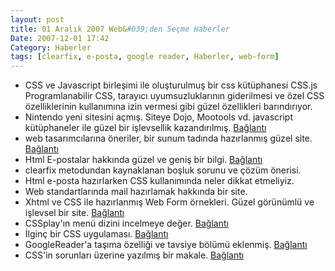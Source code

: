 ```yaml
---
layout: post
title: 01 Aralık 2007 Web&#039;den Seçme Haberler
Date: 2007-12-01 17:42
Category: Haberler
tags: [clearfix, e-posta, google reader, Haberler, web-form]
---
```


-   CSS ve Javascript birleşimi ile oluşturulmuş bir css kütüphanesi
    CSS.js Programlanabilir CSS, tarayıcı uyumsuzluklarının giderilmesi
    ve özel CSS özelliklerinin kullanımına izin vermesi gibi güzel
    özellikleri barındırıyor.
-   Nintendo yeni sitesini açmış. Siteye Dojo, Mootools vd. javascript
    kütüphaneler ile güzel bir işlevsellik kazandırılmış. [Bağlantı][1]
-   web tasarımcılarına öneriler, bir sunum tadında hazırlanmış güzel
    site. [Bağlantı][2]
-   Html E-postalar hakkında güzel ve geniş bir bilgi. [Bağlantı][3]
-   clearfix metodundan kaynaklanan boşluk sorunu ve çözüm önerisi.
-   Html e-posta hazırlarken CSS kullanımında neler dikkat etmeliyiz.
-   Web standartlarında mail hazırlamak hakkında bir site.
-   Xhtml ve CSS ile hazırlanmış Web Form örnekleri. Güzel görünümlü ve
    işlevsel bir site. [Bağlantı][7]
-   CSSplay'ın menü dizini incelmeye değer. [Bağlantı][8]
-   İlginç bir CSS uygulaması. [Bağlantı][9]
-   GoogleReader'a taşıma özelliği ve tavsiye bölümü eklenmiş.
    [Bağlantı][10]
-   CSS'in sorunları üzerine yazılmış bir makale. [Bağlantı][11]

  [1]: http://www.nintendo.com/games/guide#qhardware=Wii&qesrbRating=&qplay=&qgenre=&qrelease=&
    "nintendo sitesi"
  [2]: http://www.interface-research.com/ "web tasarımı"
  [3]: http://css-tricks.com/more-information-regarding-html-emails/
  [7]: http://wufoo.com/gallery/ "web form örnekleri"
  [8]: http://www.cssplay.co.uk/menus/ "CSS menü"
  [9]: http://css-tricks.com/examples/SecretMessage/ "ilginç css"
  [10]: http://googlereader.blogspot.com/2007/11/attack-of-interns-recommendations-and.html
  [11]: http://reinholdweber.com/?p=2 "css sorunları"
